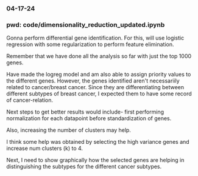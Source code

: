 ### 04-17-24

### pwd: code/dimensionality_reduction_updated.ipynb

Gonna perform differential gene identification. For this, will use logistic regression with some regularization to perform feature elimination.

Remember that we have done all the analysis so far with just the top 1000 genes.

Have made the logreg model and am also able to assign priority values to the different genes. However, the genes identified aren't necessariily related to cancer/breast cancer. Since they are differentiating between different subtypes of breast cancer, I expected them to have some record of cancer-relation. 

Next steps to get better results would include- first performing normalization for each datapoint before standardization of genes. 

Also, increasing the number of clusters may help.

I think some help was obtained by selecting the high variance genes and increase num clusters (k) to 4.

Next, I need to show graphically how the selected genes are helping in distinguishing the subtypes for the different cancer subtypes.